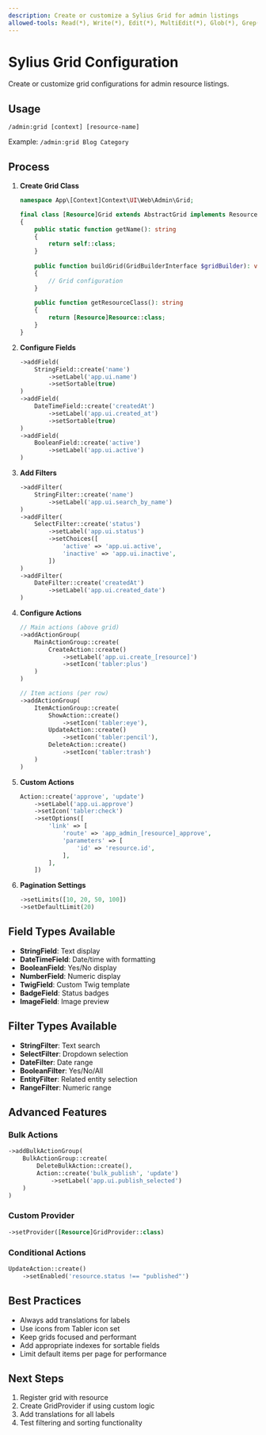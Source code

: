 ```yaml
---
description: Create or customize a Sylius Grid for admin listings
allowed-tools: Read(*), Write(*), Edit(*), MultiEdit(*), Glob(*), Grep(*), TodoWrite
---
```


# Sylius Grid Configuration

Create or customize grid configurations for admin resource listings.

## Usage
`/admin:grid [context] [resource-name]`

Example: `/admin:grid Blog Category`

## Process

1. **Create Grid Class**
   ```php
   namespace App\[Context]Context\UI\Web\Admin\Grid;
   
   final class [Resource]Grid extends AbstractGrid implements ResourceAwareGridInterface
   {
       public static function getName(): string
       {
           return self::class;
       }
       
       public function buildGrid(GridBuilderInterface $gridBuilder): void
       {
           // Grid configuration
       }
       
       public function getResourceClass(): string
       {
           return [Resource]Resource::class;
       }
   }
   ```

2. **Configure Fields**
   ```php
   ->addField(
       StringField::create('name')
           ->setLabel('app.ui.name')
           ->setSortable(true)
   )
   ->addField(
       DateTimeField::create('createdAt')
           ->setLabel('app.ui.created_at')
           ->setSortable(true)
   )
   ->addField(
       BooleanField::create('active')
           ->setLabel('app.ui.active')
   )
   ```

3. **Add Filters**
   ```php
   ->addFilter(
       StringFilter::create('name')
           ->setLabel('app.ui.search_by_name')
   )
   ->addFilter(
       SelectFilter::create('status')
           ->setLabel('app.ui.status')
           ->setChoices([
               'active' => 'app.ui.active',
               'inactive' => 'app.ui.inactive',
           ])
   )
   ->addFilter(
       DateFilter::create('createdAt')
           ->setLabel('app.ui.created_date')
   )
   ```

4. **Configure Actions**
   ```php
   // Main actions (above grid)
   ->addActionGroup(
       MainActionGroup::create(
           CreateAction::create()
               ->setLabel('app.ui.create_[resource]')
               ->setIcon('tabler:plus')
       )
   )
   
   // Item actions (per row)
   ->addActionGroup(
       ItemActionGroup::create(
           ShowAction::create()
               ->setIcon('tabler:eye'),
           UpdateAction::create()
               ->setIcon('tabler:pencil'),
           DeleteAction::create()
               ->setIcon('tabler:trash')
       )
   )
   ```

5. **Custom Actions**
   ```php
   Action::create('approve', 'update')
       ->setLabel('app.ui.approve')
       ->setIcon('tabler:check')
       ->setOptions([
           'link' => [
               'route' => 'app_admin_[resource]_approve',
               'parameters' => [
                   'id' => 'resource.id',
               ],
           ],
       ])
   ```

6. **Pagination Settings**
   ```php
   ->setLimits([10, 20, 50, 100])
   ->setDefaultLimit(20)
   ```

## Field Types Available

- **StringField**: Text display
- **DateTimeField**: Date/time with formatting
- **BooleanField**: Yes/No display
- **NumberField**: Numeric display
- **TwigField**: Custom Twig template
- **BadgeField**: Status badges
- **ImageField**: Image preview

## Filter Types Available

- **StringFilter**: Text search
- **SelectFilter**: Dropdown selection
- **DateFilter**: Date range
- **BooleanFilter**: Yes/No/All
- **EntityFilter**: Related entity selection
- **RangeFilter**: Numeric range

## Advanced Features

### Bulk Actions
```php
->addBulkActionGroup(
    BulkActionGroup::create(
        DeleteBulkAction::create(),
        Action::create('bulk_publish', 'update')
            ->setLabel('app.ui.publish_selected')
    )
)
```

### Custom Provider
```php
->setProvider([Resource]GridProvider::class)
```

### Conditional Actions
```php
UpdateAction::create()
    ->setEnabled('resource.status !== "published"')
```

## Best Practices
- Always add translations for labels
- Use icons from Tabler icon set
- Keep grids focused and performant
- Add appropriate indexes for sortable fields
- Limit default items per page for performance

## Next Steps
1. Register grid with resource
2. Create GridProvider if using custom logic
3. Add translations for all labels
4. Test filtering and sorting functionality